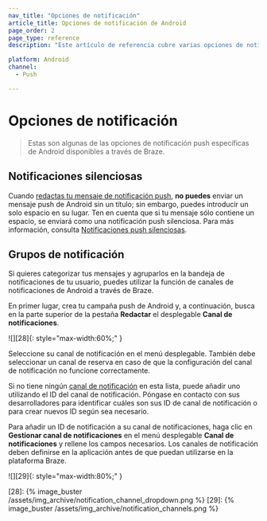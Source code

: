 ```yaml
---
nav_title: "Opciones de notificación"
article_title: Opciones de notificación de Android
page_order: 2
page_type: reference
description: "Este artículo de referencia cubre varias opciones de notificación de Android y cómo utilizarlas mejor en las campañas Braze."

platform: Android
channel:
  - Push

---
```


# Opciones de notificación

> Estas son algunas de las opciones de notificación push específicas de Android disponibles a través de Braze.

## Notificaciones silenciosas

Cuando [redactas tu mensaje de notificación push]({{site.baseurl}}/user_guide/message_building_by_channel/push/creating_a_push_message//?tab=android#step-4-compose-your-push-message), **no puedes** enviar un mensaje push de Android sin un título; sin embargo, puedes introducir un solo espacio en su lugar. Ten en cuenta que si tu mensaje sólo contiene un espacio, se enviará como una notificación push silenciosa. Para más información, consulta [Notificaciones push silenciosas]({{site.baseurl}}/developer_guide/platforms/android/push_notifications/silent/).

## Grupos de notificación

Si quieres categorizar tus mensajes y agruparlos en la bandeja de notificaciones de tu usuario, puedes utilizar la función de canales de notificaciones de Android a través de Braze.

En primer lugar, crea tu campaña push de Android y, a continuación, busca en la parte superior de la pestaña **Redactar** el desplegable **Canal de notificaciones**.

![][28]{: style="max-width:60%;" }

Seleccione su canal de notificación en el menú desplegable. También debe seleccionar un canal de reserva en caso de que la configuración del canal de notificación no funcione correctamente.

Si no tiene ningún [canal de notificación]({{site.baseurl}}/user_guide/message_building_by_channel/push/android/notification_channels/) en esta lista, puede añadir uno utilizando el ID del canal de notificación. Póngase en contacto con sus desarrolladores para identificar cuáles son sus ID de canal de notificación o para crear nuevos ID según sea necesario. 

Para añadir un ID de notificación a su canal de notificaciones, haga clic en **Gestionar canal de notificaciones** en el menú desplegable **Canal de notificaciones** y rellene los campos necesarios. Los canales de notificación deben definirse en la aplicación antes de que puedan utilizarse en la plataforma Braze.

![][29]{: style="max-width:80%;" }


[28]: {% image_buster /assets/img_archive/notification_channel_dropdown.png %}
[29]: {% image_buster /assets/img_archive/notification_channels.png %}
